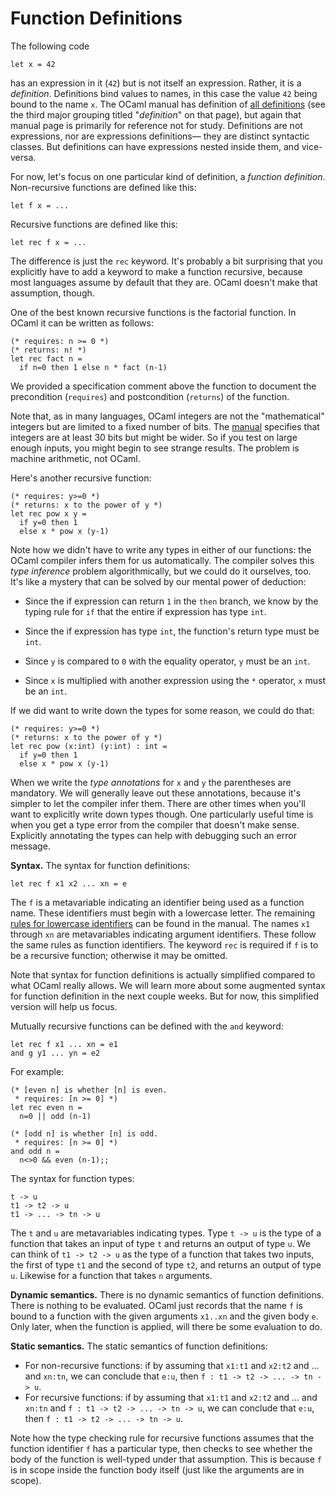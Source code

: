 # Function Definitions

The following code
```
let x = 42
```
has an expression in it (`42`) 
but is not itself an expression.  Rather, it is a *definition*. 
Definitions bind values to names, in this case the value `42` being
bound to the name `x`.  The OCaml manual has definition of
[all definitions][definitions] 
(see the third major grouping titled "*definition*" on that page), but again
that manual page is primarily for reference not for study.
Definitions are not expressions, nor are expressions definitions&mdash;
they are distinct syntactic classes.  But definitions can have expressions
nested inside them, and vice-versa.

[definitions]: http://caml.inria.fr/pub/docs/manual-ocaml/modules.html

For now, let's focus on one particular kind of definition, a *function definition*.
Non-recursive functions are defined like this:

	let f x = ...

Recursive functions are defined like this:

	let rec f x = ...

The difference is just the `rec` keyword.  It's probably a bit surprising that
you explicitly have to add a keyword to make a function recursive, because
most languages assume by default that they are.  OCaml doesn't make that 
assumption, though.

One of the best known recursive functions is the factorial function.
In OCaml it can be written as follows:

```
(* requires: n >= 0 *)
(* returns: n! *)
let rec fact n = 
  if n=0 then 1 else n * fact (n-1)
```

We provided a specification comment above the function to document the
precondition (`requires`) and postcondition (`returns`) of the function. 

Note that, as in many languages, OCaml integers are not the
"mathematical" integers but are limited to a fixed number of bits.  The
[manual][man] specifies that integers are at least 30 bits but might be
wider.  So if you test on large enough inputs, you might begin to see
strange results.  The problem is machine arithmetic, not OCaml.  

[man]: http://caml.inria.fr/pub/docs/manual-ocaml/values.html#sec76


Here's another recursive function:
```
(* requires: y>=0 *)
(* returns: x to the power of y *)
let rec pow x y = 
  if y=0 then 1 
  else x * pow x (y-1)
```

Note how we didn't have to write any types in either of our functions:
the OCaml compiler infers them for us automatically.  The compiler
solves this *type inference* problem algorithmically, but we could do
it ourselves, too. It's like a mystery that can be solved by our
mental power of deduction:

* Since the if expression can return `1` in the `then`
  branch, we know by the typing rule for `if` that the entire if expression
  has type `int`.  
  
* Since the if expression has type `int`, the function's return type must
  be `int`.
  
* Since `y` is compared to `0` with the equality operator, `y` must be an `int`.

* Since `x` is multiplied with another expression using the `*` operator,
  `x` must be an `int`.
  
If we did want to write down the types for some reason, we could do that:
```
(* requires: y>=0 *)
(* returns: x to the power of y *)
let rec pow (x:int) (y:int) : int = 
  if y=0 then 1 
  else x * pow x (y-1)
```
When we write the *type annotations* for `x` and `y` the parentheses are
mandatory.  We will generally leave out these annotations, because
it's simpler to let the compiler infer them.  There are other times when you'll
want to explicitly write down types though.  One particularly useful time
is when you get a type error from the compiler that doesn't make sense.
Explicitly annotating the types can help with debugging such an error message.

**Syntax.**
The syntax for function definitions:
```
let rec f x1 x2 ... xn = e
```
The `f` is a metavariable indicating an identifier being used as a function
name.  These identifiers must begin with a lowercase letter.  The remaining
[rules for lowercase identifiers][lowercase] can be found in the manual.
The names `x1` through `xn` are metavariables indicating argument identifiers.
These follow the same rules as function identifiers.  The keyword `rec`
is required if `f` is to be a recursive function; otherwise it may be omitted.

[lowercase]: http://caml.inria.fr/pub/docs/manual-ocaml/lex.html#lowercase-ident

Note that syntax for function definitions is actually simplified compared
to what OCaml really allows.  We will learn more about some augmented
syntax for function definition in the next couple weeks.  But for now,
this simplified version will help us focus.

Mutually recursive functions can be defined with the `and` keyword:
```
let rec f x1 ... xn = e1
and g y1 ... yn = e2
```
For example:
```
(* [even n] is whether [n] is even.
 * requires: [n >= 0] *)
let rec even n = 
  n=0 || odd (n-1) 
  
(* [odd n] is whether [n] is odd.
 * requires: [n >= 0] *)
and odd n = 
  n<>0 && even (n-1);;
```

The syntax for function types:
```
t -> u
t1 -> t2 -> u
t1 -> ... -> tn -> u
```
The `t` and `u` are metavariables indicating types. Type `t -> u` is the
type of a function that takes an input of type `t` and returns an output
of type `u`.  We can think of `t1 -> t2 -> u` as the type of a function
that takes two inputs, the first of type `t1` and the second of type
`t2`, and returns an output of type `u`.  Likewise for a function that
takes `n` arguments.  

**Dynamic semantics.**
There is no dynamic semantics of function definitions.  There is nothing
to be evaluated.  OCaml just records that the name `f` is bound to a function
with the given arguments `x1..xn` and the given body `e`.  Only later, when
the function is applied, will there be some evaluation to do.

**Static semantics.**
The static semantics of function definitions:

* For non-recursive functions: if by assuming that 
  `x1:t1` and `x2:t2` and ... and `xn:tn`, we can conclude that `e:u`, 
  then `f : t1 -> t2 -> ... -> tn -> u`.
* For recursive functions: if by assuming that 
  `x1:t1` and `x2:t2` and ... and `xn:tn` and
  `f : t1 -> t2 -> ... -> tn -> u`, we can conclude that `e:u`,
  then `f : t1 -> t2 -> ... -> tn -> u`.
  
Note how the type checking rule for recursive functions assumes that the
function identifier `f` has a particular type, then checks to see whether
the body of the function is well-typed under that assumption.  This is
because `f` is in scope inside the function body itself (just like the arguments
are in scope).

